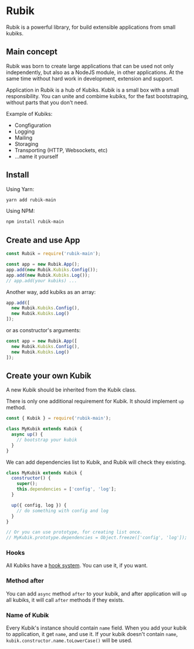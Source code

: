 # Rubik
Rubik is a powerful library, for build extensible applications from small kubiks.

## Main concept
Rubik was born to create large applications that can be used not only independently, but also as a NodeJS module, in other applications. At the same time without hard work in development, extension and support.

Application in Rubik is a hub of Kubiks. Kubik is a small box with a small responsibility.
You can unite and combime kubiks, for the fast bootstraping, without parts that you don't need.

Example of Kubiks:
- Congfiguration
- Logging
- Mailing
- Storaging
- Transporting (HTTP, Websockets, etc)
- ...name it yourself

## Install
Using Yarn:
```sh
yarn add rubik-main
```

Using NPM:
```sh
npm install rubik-main
```

## Create and use App
```js
const Rubik = require('rubik-main');

const app = new Rubik.App();
app.add(new Rubik.Kubiks.Config());
app.add(new Rubik.Kubiks.Log());
// app.add(your kubiks) ...
```
Another way, add kubiks as an array:
```js
app.add([
  new Rubik.Kubiks.Config(),
  new Rubik.Kubiks.Log()
]);
```

or as constructor's arguments:
```js
const app = new Rubik.App([
  new Rubik.Kubiks.Config(),
  new Rubik.Kubiks.Log()
]);
```

## Create your own Kubik
A new Kubik should be inherited from the Kubik class.

There is only one additional requirement for Kubik. It should implement `up` method.

```js
const { Kubik } = require('rubik-main');

class MyKubik extends Kubik {
  async up() {
    // bootstrap your kubik
  }
}
```

We can add dependencies list to Kubik, and Rubik will check they existing.

```js
class MyKubik extends Kubik {
  constructor() {
    super();
    this.dependencies = ['config', 'log'];
  }

  up({ config, log }) {
    // do something with config and log
  }
}

// Or you can use prototype, for creating list once.
// MyKubik.prototype.dependencies = Object.freeze(['config', 'log']);
```

### Hooks
All Kubiks have a [hook system](https://github.com/ya-kostik/hooks-mixin).
You can use it, if you want.

### Method after
You can add `async` method `after` to your kubik, and after application will `up` all kubiks, it will call `after` methods if they exists.

### Name of Kubik
Every Kubik's instance should contain `name` field.
When you add your kubik to application, it get `name`, and use it.
If your kubik doesn't contain `name`, `kubik.constructor.name.toLowerCase()` will be used.
